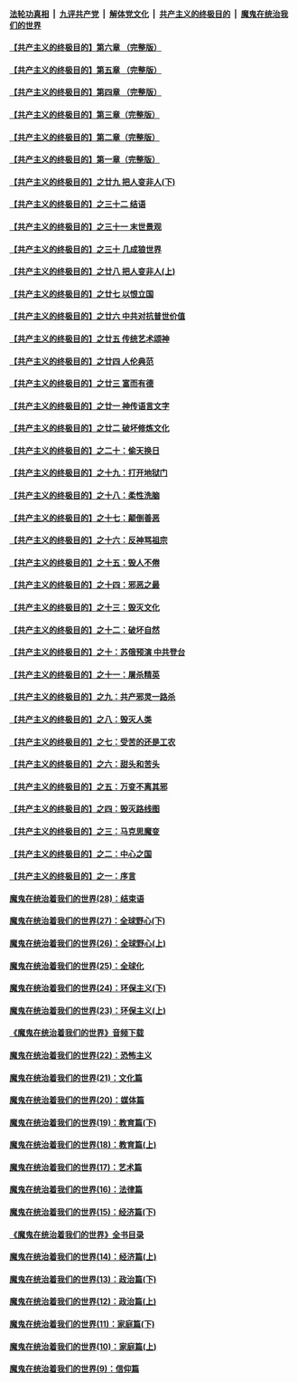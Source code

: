 

####  [法轮功真相](../../../../basic/blob/master/README.md?t=06181102) &nbsp;|&nbsp; [九评共产党](../../../../9ping.md/blob/master/README.md?t=06181102) &nbsp;|&nbsp; [解体党文化](../../../../jtdwh.md/blob/master/README.md?t=06181102)  &nbsp;|&nbsp; [共产主义的终极目的](../../../../gczydzjmd.md/blob/master/README.md?t=06181102) &nbsp;|&nbsp; [魔鬼在统治我们的世界](../../../../mgztzwmdsj.md/blob/master/README.md?t=06181102) 

#### [【共产主义的终极目的】第六章 （完整版）](../pages/nsc422/n11428913.md?t=06181102) 

#### [【共产主义的终极目的】第五章 （完整版）](../pages/nsc422/n11428912.md?t=06181102) 

#### [【共产主义的终极目的】第四章 （完整版）](../pages/nsc422/n11428907.md?t=06181102) 

#### [【共产主义的终极目的】第三章（完整版）](../pages/nsc422/n11428848.md?t=06181102) 

#### [【共产主义的终极目的】第二章（完整版）](../pages/nsc422/n11428831.md?t=06181102) 

#### [【共产主义的终极目的】第一章（完整版）](../pages/nsc422/n11417651.md?t=06181102) 

#### [【共产主义的终极目的】之廿九 把人变非人(下)](../pages/nsc422/n11344140.md?t=06181102) 

#### [【共产主义的终极目的】之三十二 结语](../pages/nsc422/n11360535.md?t=06181102) 

#### [【共产主义的终极目的】之三十一 末世景观](../pages/nsc422/n11351129.md?t=06181102) 

#### [【共产主义的终极目的】之三十 几成狼世界](../pages/nsc422/n11348280.md?t=06181102) 

#### [【共产主义的终极目的】之廿八 把人变非人(上)](../pages/nsc422/n11340492.md?t=06181102) 

#### [【共产主义的终极目的】之廿七 以恨立国](../pages/nsc422/n11336944.md?t=06181102) 

#### [【共产主义的终极目的】之廿六 中共对抗普世价值](../pages/nsc422/n11324785.md?t=06181102) 

#### [【共产主义的终极目的】之廿五 传统艺术颂神](../pages/nsc422/n11296396.md?t=06181102) 

#### [【共产主义的终极目的】之廿四 人伦典范](../pages/nsc422/n11296397.md?t=06181102) 

#### [【共产主义的终极目的】之廿三 富而有德](../pages/nsc422/n11283598.md?t=06181102) 

#### [【共产主义的终极目的】之廿一 神传语言文字](../pages/nsc422/n11263265.md?t=06181102) 

#### [【共产主义的终极目的】之廿二 破坏修炼文化](../pages/nsc422/n11245728.md?t=06181102) 

#### [【共产主义的终极目的】之二十：偷天换日](../pages/nsc422/n11238846.md?t=06181102) 

#### [【共产主义的终极目的】之十九：打开地狱门](../pages/nsc422/n11206376.md?t=06181102) 

#### [【共产主义的终极目的】之十八：柔性洗脑](../pages/nsc422/n11199994.md?t=06181102) 

#### [【共产主义的终极目的】之十七：颠倒善恶](../pages/nsc422/n11179782.md?t=06181102) 

#### [【共产主义的终极目的】之十六：反神骂祖宗](../pages/nsc422/n11166798.md?t=06181102) 

#### [【共产主义的终极目的】之十五：毁人不倦](../pages/nsc422/n11166792.md?t=06181102) 

#### [【共产主义的终极目的】之十四：邪恶之最](../pages/nsc422/n11150249.md?t=06181102) 

#### [【共产主义的终极目的】之十三：毁灭文化](../pages/nsc422/n11135227.md?t=06181102) 

#### [【共产主义的终极目的】之十二：破坏自然](../pages/nsc422/n11135214.md?t=06181102) 

#### [【共产主义的终极目的】之十：苏俄预演 中共登台](../pages/nsc422/n11118424.md?t=06181102) 

#### [【共产主义的终极目的】之十一：屠杀精英](../pages/nsc422/n11118442.md?t=06181102) 

#### [【共产主义的终极目的】之九：共产邪灵一路杀](../pages/nsc422/n11114139.md?t=06181102) 

#### [【共产主义的终极目的】之八：毁灭人类](../pages/nsc422/n11108503.md?t=06181102) 

#### [【共产主义的终极目的】之七：受苦的还是工农](../pages/nsc422/n11101809.md?t=06181102) 

#### [【共产主义的终极目的】之六：甜头和苦头](../pages/nsc422/n11096971.md?t=06181102) 

#### [【共产主义的终极目的】之五：万变不离其邪](../pages/nsc422/n11091285.md?t=06181102) 

#### [【共产主义的终极目的】之四：毁灭路线图](../pages/nsc422/n11086284.md?t=06181102) 

#### [【共产主义的终极目的】之三：马克思魔变](../pages/nsc422/n11061941.md?t=06181102) 

#### [【共产主义的终极目的】之二：中心之国](../pages/nsc422/n11047728.md?t=06181102) 

#### [【共产主义的终极目的】之一：序言](../pages/nsc422/n11086077.md?t=06181102) 

#### [魔鬼在统治着我们的世界(28)：结束语](../pages/nsc422/n10936246.md?t=06181102) 

#### [魔鬼在统治着我们的世界(27)：全球野心(下)](../pages/nsc422/n10928319.md?t=06181102) 

#### [魔鬼在统治着我们的世界(26)：全球野心(上)](../pages/nsc422/n10900318.md?t=06181102) 

#### [魔鬼在统治着我们的世界(25)：全球化](../pages/nsc422/n10788205.md?t=06181102) 

#### [魔鬼在统治着我们的世界(24)：环保主义(下)](../pages/nsc422/n10695307.md?t=06181102) 

#### [魔鬼在统治着我们的世界(23)：环保主义(上)](../pages/nsc422/n10688613.md?t=06181102) 

#### [《魔鬼在统治着我们的世界》音频下载](../pages/nsc422/n10635553.md?t=06181102) 

#### [魔鬼在统治着我们的世界(22)：恐怖主义](../pages/nsc422/n10614727.md?t=06181102) 

#### [魔鬼在统治着我们的世界(21)：文化篇](../pages/nsc422/n10597706.md?t=06181102) 

#### [魔鬼在统治着我们的世界(20)：媒体篇](../pages/nsc422/n10586579.md?t=06181102) 

#### [魔鬼在统治着我们的世界(19)：教育篇(下)](../pages/nsc422/n10564808.md?t=06181102) 

#### [魔鬼在统治着我们的世界(18)：教育篇(上)](../pages/nsc422/n10526970.md?t=06181102) 

#### [魔鬼在统治着我们的世界(17)：艺术篇](../pages/nsc422/n10499093.md?t=06181102) 

#### [魔鬼在统治着我们的世界(16)：法律篇](../pages/nsc422/n10485969.md?t=06181102) 

#### [魔鬼在统治着我们的世界(15)：经济篇(下)](../pages/nsc422/n10469975.md?t=06181102) 

#### [《魔鬼在统治着我们的世界》全书目录](../pages/nsc422/n10464261.md?t=06181102) 

#### [魔鬼在统治着我们的世界(14)：经济篇(上)](../pages/nsc422/n10457370.md?t=06181102) 

#### [魔鬼在统治着我们的世界(13)：政治篇(下)](../pages/nsc422/n10448270.md?t=06181102) 

#### [魔鬼在统治着我们的世界(12)：政治篇(上)](../pages/nsc422/n10444576.md?t=06181102) 

#### [魔鬼在统治着我们的世界(11)：家庭篇(下)](../pages/nsc422/n10440961.md?t=06181102) 

#### [魔鬼在统治着我们的世界(10)：家庭篇(上)](../pages/nsc422/n10435448.md?t=06181102) 

#### [魔鬼在统治着我们的世界(9)：信仰篇](../pages/nsc422/n10432159.md?t=06181102) 

